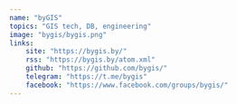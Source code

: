```yaml
---
name: "byGIS"
topics: "GIS tech, DB, engineering"
image: "bygis/bygis.png"
links: 
    site: "https://bygis.by/"
    rss: "https://bygis.by/atom.xml"
    github: "https://github.com/bygis/"
    telegram: "https://t.me/bygis"
    facebook: "https://www.facebook.com/groups/bygis/"
---
```

